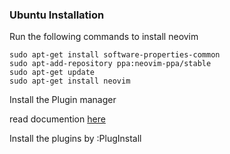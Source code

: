 ### Ubuntu Installation
Run the following commands to install neovim
```
sudo apt-get install software-properties-common
sudo apt-add-repository ppa:neovim-ppa/stable
sudo apt-get update
sudo apt-get install neovim
```
Install the Plugin manager

read documention [here](https://github.com/junegunn/vim-plug)

Install the plugins by :PlugInstall
